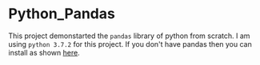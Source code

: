 # Python_Pandas
This project demonstarted the `pandas` library of python from scratch. I am using `python 3.7.2` for this project. If you don't have pandas then you can install as shown [here](https://pandas.pydata.org/pandas-docs/stable/getting_started/install.html).